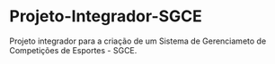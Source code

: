 # Projeto-Integrador-SGCE
Projeto integrador para a criação de um Sistema de Gerenciameto de Competições de Esportes - SGCE.
